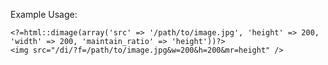 Example Usage:

	<?=html::dimage(array('src' => '/path/to/image.jpg', 'height' => 200, 'width' => 200, 'maintain_ratio' => 'height'))?>
	<img src="/di/?f=/path/to/image.jpg&w=200&h=200&mr=height" />